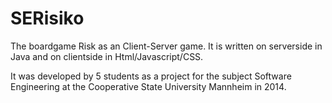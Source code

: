 SERisiko
========

The boardgame Risk as an Client-Server game. It is written on serverside in Java and on clientside in Html/Javascript/CSS.

It was developed by 5 students as a project for the subject Software Engineering at the Cooperative State University Mannheim in 2014.

